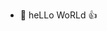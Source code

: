 - 👋 heLLo WoRLd 👍

<!---
BwithE/BwithE is a ✨ special ✨ repository because its `README.md` (this file) appears on your GitHub profile.
You can click the Preview link to take a look at your changes.
--->
